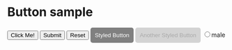 <!DOCTYPE html>
<html lang="en">
<head>
    <meta charset="UTF-8">
    <meta name="viewport" content="width=device-width, initial-scale=1.0">
    <title>Buttons</title>
</head>
<body>
    <!--buttons samples-->
    <h1>Button sample</h1>
    <button type="button" onclick="alert('Button clicked!')">Click Me!</button>
    <button type="submit">Submit</button>
    <button type="reset">Reset</button>
    <button type="button" style="background-color: gray; color: white; padding:10px; border:none; border-radius:5px; cursor:pointer;"onclick="alert('Styled Button clicked!')">Styled Button</button>
    <button type="button" disabled style="background-color: lightgray; color: darkgray; padding:10px; border:none; border-radius:5px; cursor:pointer;"onclick="alert('Another Styled Button clicked!')">Another Styled Button</button>
    <input type="radio" name="gender" value="male">male
</body>
</html>
